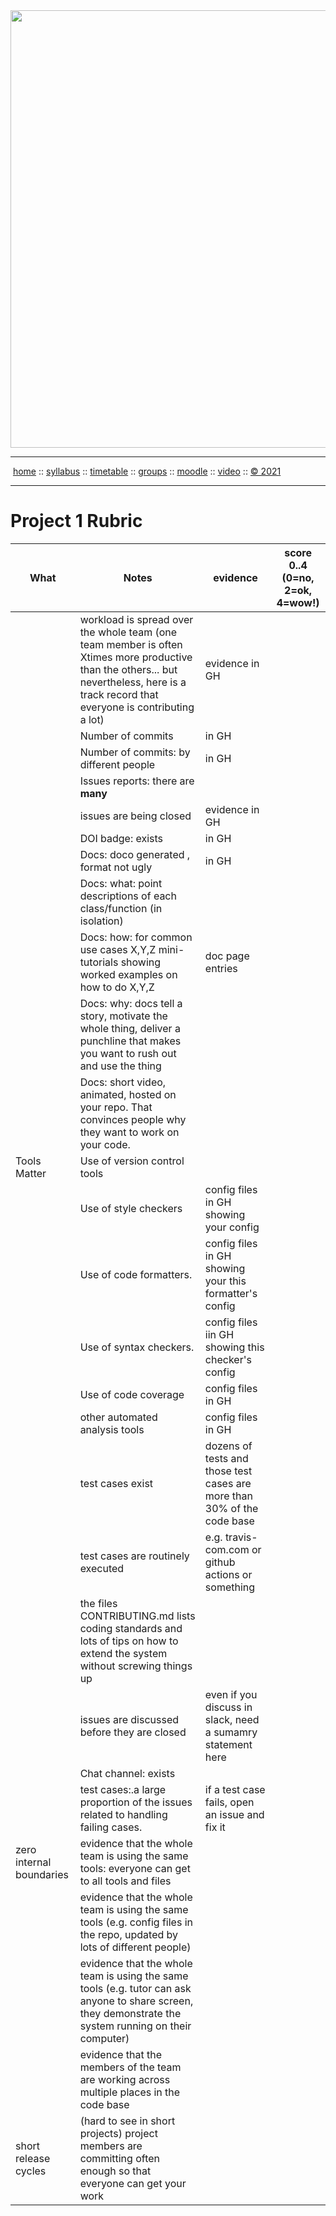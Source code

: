 <a name=top>
<a href="http://tiny.cc/se21"><img  width=700
  src="https://raw.githubusercontent.com/txt/se21/master/docs/img/femse.png"></a>
<hr>
<p>
&nbsp;<a href="https://tiny.cc/se21">home</a> ::
<a href="https://github.com/txt/se21/blob/master/docs/syllabus.md#top">syllabus</a> ::
<a href="https://github.com/txt/se21/blob/master/docs/syllabus.md#timetable">timetable</a> ::
<a href="https://docs.google.com/spreadsheets/d/1KKskduN7m1R3WYhQTLyWJgxkAvrp2UV-LEu5JWN26xo/edit#gid=0">groups</a> ::
<a href="https://moodle-courses2122.wolfware.ncsu.edu/course/view.php?id=3211">moodle</a> ::
<a href="https://ncsu.hosted.panopto.com/Panopto/Pages/Sessions/List.aspx#folderID=a5998f03-01df-4c6c-91c1-ad80003f3c7c">video</a> ::
<a href="https://github.com/txt/se21/blob/master/LICENSE.md#top">&copy; 2021</a>
<br>
<hr>

# Project 1 Rubric

|What | Notes|evidence|score 0..4<br>(0=no, 2=ok, 4=wow!)|
|-----|------|------|--------|
| |workload is spread over the whole team (one team member is often Xtimes more productive than the others... but nevertheless, here is a track record that everyone is contributing a lot)|evidence  in GH||
|| Number of commits|in GH||
|| Number of commits: by different people|in GH||
|| Issues reports: there are **many**|||
||  issues are being  closed|evidence in GH||
|| DOI badge: exists |in GH||
||Docs: doco generated , format not ugly |in GH||
||Docs: what: point descriptions of each class/function (in isolation) |||
||Docs: how: for common use cases X,Y,Z mini-tutorials showing worked examples on how to do X,Y,Z|doc page entries||
||Docs: why: docs tell a story, motivate the whole thing, deliver a punchline that makes you want to rush out and use the thing|||
||Docs: short video, animated, hosted on your repo. That convinces people why they want to work on your code.|||
|Tools Matter| Use of version control tools|||
||Use of  style checkers |config files in GH showing your config||
|| Use of code  formatters. |config files in GH showing your this formatter's  config||
|| Use of syntax checkers. |config files iin  GH showing this checker's config  ||
|| Use of code coverage |config files in GH||
|| other automated analysis tools|config files in GH||
|| test cases exist|dozens of tests and those test cases are more than 30% of the  code base||
|| test cases are routinely executed|e.g. travis-com.com or github actions or something||
| | the files CONTRIBUTING.md lists coding standards and lots of tips on how to extend the system without screwing things up|||
|| issues are discussed before they are closed|even if you discuss in slack, need a sumamry statement here||
|| Chat channel: exists|||
|| test cases:.a large proportion of the issues related to handling failing cases.|if a test case fails, open an issue and fix it||
| zero internal boundaries | evidence that the whole team is using the same tools: everyone can get to all tools and files|||
| | evidence that the whole team is using the same tools (e.g. config files in the repo, updated by lots of different people)|||
| | evidence that the whole team is using the same tools (e.g. tutor can ask anyone to share screen, they demonstrate the system running on their computer)|||
| | evidence that the members of the team are working across multiple places in the code base|||
|short release cycles | (hard to see in short projects) project members are committing often enough so that everyone can get your work|||
